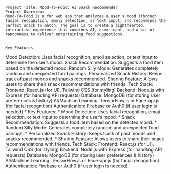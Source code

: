 
    Project Title: Mood-To-Food: AI Snack Recommender
    Project Overview:
    Mood-To-Food is a fun web app that analyzes a user's mood (through facial recognition, emoji selection, or text input) and recommends the perfect snack to match. The goal is to create a lighthearted, interactive experience that combines AI, user input, and a bit of randomness to deliver entertaining food suggestions.


    Key Features:
Mood Detection: Uses facial recognition, emoji selection, or text input to determine the user’s mood.
Snack Recommendation: Suggests a food item based on the detected mood.
Random Silly Mode: Generates completely random and unexpected food pairings.
Personalized Snack History: Keeps track of past moods and snacks recommended.
Sharing Feature: Allows users to share their snack recommendations with friends.
Tech Stack:
Frontend: React.js (for UI), Tailwind CSS (for styling)
Backend: Node.js with Express (for handling API requests)
Database: MongoDB (for storing user preferences & history)
AI/Machine Learning: TensorFlow.js or Face-api.js (for facial recognition)
Authentication: Firebase or Auth0 (if user login is needed)
    * Key Features:
    * Mood Detection: Uses facial recognition, emoji selection, or text input to determine the user’s mood.
    * Snack Recommendation: Suggests a food item based on the detected mood.
    * Random Silly Mode: Generates completely random and unexpected food pairings.
    * Personalized Snack History: Keeps track of past moods and snacks recommended.
    * Sharing Feature: Allows users to share their snack recommendations with friends.
    Tech Stack:
    Frontend: React.js (for UI), Tailwind CSS (for styling)
    Backend: Node.js with Express (for handling API requests)
    Database: MongoDB (for storing user preferences & history)
    AI/Machine Learning: TensorFlow.js or Face-api.js (for facial recognition)
    Authentication: Firebase or Auth0 (if user login is needed)
    

